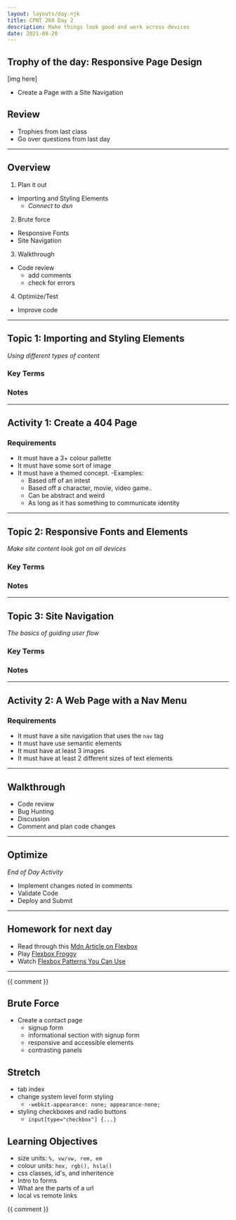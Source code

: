```yaml
---
layout: layouts/day.njk
title: CPNT 260 Day 2
description: Make things look good and work across devices
date: 2021-09-20
---
```


## Trophy of the day: Responsive Page Design
[img here]
- Create a Page with a Site Navigation

## Review
- Trophies from last class
- Go over questions from last day

---
## Overview
1. Plan it out
  - Importing and Styling Elements
    - _Connect to dsn_
2. Brute force
  - Responsive Fonts
  - Site Navigation
3. Walkthrough
  - Code review
    - add comments
    - check for errors
4. Optimize/Test
  - Improve code

---
## Topic 1: Importing and Styling Elements
_Using different types of content_

### Key Terms

### Notes

---
## Activity 1: Create a 404 Page

### Requirements
- It must have a 3+ colour pallette
- It must have some sort of image
- It must have a themed concept. 
  -Examples:
    - Based off of an intest
    - Based off a character, movie, video game..
    - Can be abstract and weird
    - As long as it has something to communicate identity

---
## Topic 2: Responsive Fonts and Elements
_Make site content look got on all devices_

### Key Terms

### Notes

---
## Topic 3: Site Navigation
_The basics of guiding user flow_

### Key Terms

### Notes

---
## Activity 2: A Web Page with a Nav Menu

### Requirements
- It must have a site navigation that uses the `nav` tag
- It must have use semantic elements
- It must have at least 3 images
- It must have at least 2 different sizes of text elements

---
## Walkthrough
- Code review
- Bug Hunting
- Discussion
- Comment and plan code changes

---
## Optimize
_End of Day Activity_
- Implement changes noted in comments
- Validate Code
- Deploy and Submit

---
## Homework for next day
- Read through this [Mdn Article on Flexbox](https://developer.mozilla.org/en-US/docs/Learn/CSS/CSS_layout/Flexbox)
- Play [Flexbox Froggy](https://flexboxfroggy.com/)
- Watch [Flexbox Patterns You Can Use](https://www.youtube.com/watch?v=vQAvjof1oe4)

---
{{ comment }}

## Brute Force
- Create a contact page
  - signup form
  - informational section with signup form
  - responsive and accessible elements
  - contrasting panels

## Stretch
- tab index
- change system level form styling
  - `-webkit-appearance: none; appearance-none;`
- styling checkboxes and radio buttons
  - `input[type="checkbox"] {...}`

## Learning Objectives
- size units: `%, vw/vw, rem, em`
- colour units: `hex, rgb(), hsla()`
- css classes, id's, and inheritence
- Intro to forms
- What are the parts of a url
- local vs remote links

{{ comment }}